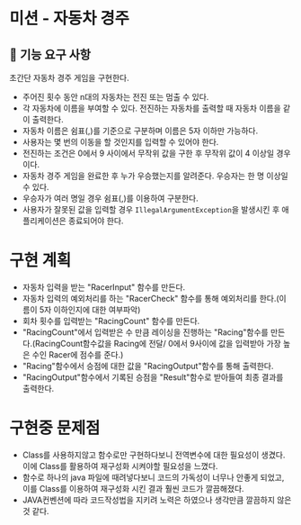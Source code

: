 # 미션 - 자동차 경주

## 🚀 기능 요구 사항

초간단 자동차 경주 게임을 구현한다.

- 주어진 횟수 동안 n대의 자동차는 전진 또는 멈출 수 있다.
- 각 자동차에 이름을 부여할 수 있다. 전진하는 자동차를 출력할 때 자동차 이름을 같이 출력한다.
- 자동차 이름은 쉼표(,)를 기준으로 구분하며 이름은 5자 이하만 가능하다.
- 사용자는 몇 번의 이동을 할 것인지를 입력할 수 있어야 한다.
- 전진하는 조건은 0에서 9 사이에서 무작위 값을 구한 후 무작위 값이 4 이상일 경우이다.
- 자동차 경주 게임을 완료한 후 누가 우승했는지를 알려준다. 우승자는 한 명 이상일 수 있다.
- 우승자가 여러 명일 경우 쉼표(,)를 이용하여 구분한다.
- 사용자가 잘못된 값을 입력할 경우 `IllegalArgumentException`을 발생시킨 후 애플리케이션은 종료되어야 한다.

# 구현 계획
- 자동차 입력을 받는 "RacerInput" 함수를 만든다.
- 자동차 입력의 예외처리를 하는 "RacerCheck" 함수를 통해 예외처리를 한다.(이름이 5자 이하인지에 대한 여부파악)
- 회차 횟수를 입력받는 "RacingCount" 함수를 만든다.
- "RacingCount"에서 입력받은 수 만큼 레이싱을 진행하는 "Racing"함수를 만든다.(RacingCount함수값을 Racing에 전달/
0에서 9사이에 값을 입력받아 가장 높은 수인 Racer에 점수를 준다.)
- "Racing"함수에서 승점에 대한 값을 "RacingOutput"함수를 통해 출력한다.
- "RacingOutput"함수에서 기록된 승점을 "Result"함수로 받아들여 최종 결과를 출력한다.

# 구현중 문제점
- Class를 사용하지않고 함수로만 구현하다보니 전역변수에 대한 필요성이 생겼다. 이에 Class를 활용하여 재구성화 시켜야할 필요성을 느꼈다.
- 함수로 하나의 java 파일에 때려넣다보니 코드의 가독성이 너무나 안좋게 되었고, 이를 Class를 이용하여 재구성화 시킨 결과 훨씬 코드가 깔끔해졌다.
- JAVA컨벤션에 따라 코드작성법을 지키려 노력은 하였으나 생각만큼 깔끔하지 않은 것 같다.